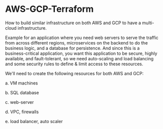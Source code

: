 # AWS-GCP-Terraform
How to build similar infrastructure on both AWS and GCP to have a multi-cloud infrastructure.
 
Example for an application where you need web servers to serve the traffic from across different regions, microservices on the backend to do the business logic, and a database for persistence. And since this is a business-critical application, you want this application to be secure, highly available, and fault-tolerant, so we need auto-scaling and load balancing and some security rules to define & limit access to these resources.

We'll need to create the following resources for both AWS and GCP:

  a. VM machines
  
  b. SQL database
  
  c. web-server 
  
  d. VPC, firewalls 
  
  e. load balancer, auto scaler

